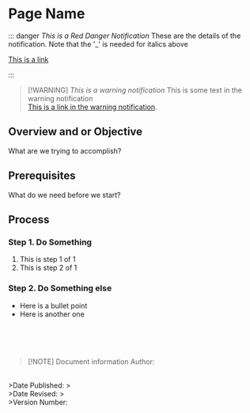 <!-- How To Template -->
# Page Name

::: danger _This is a Red Danger Notification_ <!-- Three colons to tell VitePress where the warning starts and stops-->
These are the details of the notification. Note that the '_' is needed for italics above

[This is a link](/Documentation/FAQ)
<!-- All links to documents should not have a file extention at the end.-->
:::
<!-- Three colons to tell VitePress where the warning starts and stops-->

> [!WARNING] *This is a warning notification*
> This is some text in the warning notification <br>
> [This is a link in the warning notification](https://docs.immy.bot/FAQ.html#licensing-and-plans).

<!-- You can use HTML tags to help organize, but in general VitePress will take care of everything dynamically-->


## Overview and or Objective
What are we trying to accomplish?

## Prerequisites
What do we need before we start?

## Process
### Step 1. Do Something
  1. This is step 1 of 1
  2. This is step 2 of 1
### Step 2. Do Something else
  - Here is a bullet point
  - Here is another one

<br><br><br>
>[!NOTE] Document information
>Author:
<br>
>Date Published:
><br>
>Date Revised:
><br>
>Version Number:
